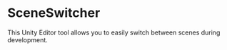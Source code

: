# SceneSwitcher
This Unity Editor tool allows you to easily switch between scenes during development. 
